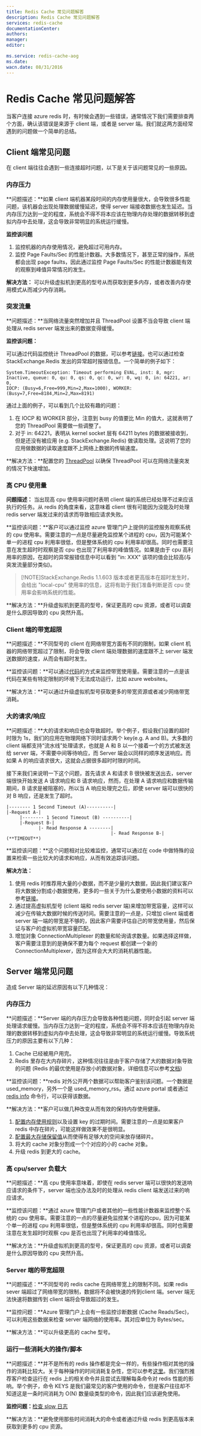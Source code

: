 ```yaml
---
title: Redis Cache 常见问题解答
description: Redis Cache 常见问题解答
services: redis-cache
documentationCenter: 
authors: 
manager: 
editor: 

ms.service: redis-cache-aog
ms.date: 
wacn.date: 08/31/2016
---
```


# Redis Cache 常见问题解答

当客户连接 azure redis 时，有时候会遇到一些错误，通常情况下我们需要排查两个方面，确认该错误是来源于 client 端，或者是 server 端。我们就这两方面经常遇到的问题做一个简单的总结。

## Client 端常见问题

在 client 端往往会遇到一些连接超时问题，以下是关于该问题常见的一些原因。

### 内存压力

**问题描述：**如果 client 端机器某段时间的内存使用量很大，会导致很多性能问题，该机器会出现处理数据缓慢延迟，使得 server 端接收数据也发生延迟。当内存压力达到一定的程度，系统会不得不将本应该在物理内存处理的数据转移到虚拟内存中去处理，这会导致非常明显的系统运行缓慢。

**监控该问题**

1.	监控机器的内存使用情况，避免超过可用内存。
2.	监控 Page Faults/Sec 的性能计数器。大多数情况下，甚至正常的操作，系统都会出现 page faults，因此通过监控 Page Faults/Sec 的性能计数器能有效的观察到峰值异常情况的发生。

**解决方法：** 
可以升级虚拟机到更高的型号从而获取到更多内存，或者改善内存使用模式从而减少内存消耗。

### 突发流量

**问题描述：**当网络流量突然增加并且 ThreadPool 设置不当会导致 client 端处理从 redis server 端发出来的数据变得缓慢。

**监控该问题：**

可以通过代码监控统计 ThreadPool 的数据，可以参考[链接](https://github.com/JonCole/SampleCode/blob/master/ThreadPoolMonitor/ThreadPoolLogger.cs)。也可以通过检查 StackExchange.Redis 发出的异常超时报错信息。一个简单的例子如下：

    System.TimeoutException: Timeout performing EVAL, inst: 8, mgr: Inactive, queue: 0, qu: 0, qs: 0, qc: 0, wr: 0, wq: 0, in: 64221, ar: 0, 
    IOCP: (Busy=6,Free=999,Min=2,Max=1000), WORKER: (Busy=7,Free=8184,Min=2,Max=8191)

通过上面的例子，可以看到几个比较有趣的问题：

1.	在 IOCP 和 WORKER 部分，注意到 busy 的值要比 Min 的值大，这就表明了您的 ThreadPool 需要做一些调整了。
2.	对于 in: 64221，表明从 kernel socket 层有 64211 bytes 的数据被接收到，但是还没有被应用 (e.g. StackExchange.Redis) 做读取处理。这说明了您的应用做数据的读取速度跟不上网络上数据的传输速度。

**解决方法：**配置您的 [ThreadPool](https://gist.github.com/JonCole/e65411214030f0d823cb) 以确保 ThreadPool 可以在网络流量突发的情况下快速增加。

### 高 CPU 使用量

**问题描述：**
当出现高 cpu 使用率问题时表明 client 端的系统已经处理不过来应该执行的任务。从 redis 的角度来看，这意味着 client 很有可能因为没能及时处理 redis server 端发过来的请求而导致相应请求失败。

**监控该问题：**客户可以通过监控 azure 管理门户上提供的监控服务观察系统的 cpu 使用率。需要注意的一点是尽量避免监控某个进程的 cpu，因为可能某个单一的进程 cpu 利用率很低，但是整体系统的 cpu 利用率却很高。同时也需要注意在发生超时时观察是否 cpu 也出现了利用率的峰值情况。如果是由于 cpu 高利用率的原因，在超时的异常报错信息中可以看到 "in: XXX" 该项的值会比较高(与突发流量部分类似)。
>[!NOTE]StackExchange.Redis 1.1.603 版本或者更高版本在超时发生时，会给出 "local-cpu" 使用率的信息，这将有助于我们准备判断是否 cpu 使用率会影响系统的性能。

**解决方法：**升级虚拟机到更高的型号，保证更高的 cpu 资源，或者可以调查是什么原因导致的 cpu 突然升高。

### Client 端的带宽超限

**问题描述：**不同型号的 client 在网络带宽方面有不同的限制，如果 client 机器的网络带宽超过了限制，将会导致 client 端处理数据的速度跟不上 server 端发送数据的速度，从而会有超时发生。

**监控该问题：**可以通过[代码](https://github.com/JonCole/SampleCode/blob/master/BandWidthMonitor/BandwidthLogger.cs)的方式来监控带宽使用量。需要注意的一点是该代码在某些有特定限制的环境下无法成功运行，比如 azure websites。

**解决方法：**可以通过升级虚拟机型号获取更多的带宽资源或者减少网络带宽消耗。

### 大的请求/响应

**问题描述：**大的请求和响应也会导致超时。举个例子，假设我们设置的超时时限为 1s，我们的应用在物理网络下同时请求两个 key(e.g. A and B)。大多数的 client 端都支持“流水线”处理请求，也就是 A 和 B 以一个接着一个的方式被发送给 server 端，不需要中间等待响应，而 Server 端会以同样的顺序发送响应。而如果 A 的响应请求很大，这就会占据很多超时时限的时间。

接下来我们来说明一下这个问题，首先请求 A 和请求 B 很快被发送出去，server 端很快开始发送 A 请求响应和 B 请求响应，然而，在处理 A 请求响应和数据传输期间，B 请求是被阻塞的，所以当 A 响应处理完之后，即使 server 端可以很快的对 B 响应，还是发生了超时。

    |-------- 1 Second Timeout (A)----------|
    |-Request A-|
         |-------- 1 Second Timeout (B) ----------|
         |-Request B-|
                |- Read Response A --------|
                                           |- Read Response B-| (**TIMEOUT**)

**监控该问题：**这个问题相对比较难监控，通常可以通过在 code 中做特殊的设置来检索一些比较大的请求和响应，从而有效追踪该问题。

**解决方法：**

1.	使用 redis 时推荐用大量的小数据，而不是少量的大数据，因此我们建议客户将大数据分割成小数据使用，更多的一些关于为什么要使用小数据的资料可以参考[链接](https://groups.google.com/forum/#!searchin/redis-db/size/redis-db/n7aa2A4DZDs/3OeEPHSQBAAJ)。
2.	通过提高虚拟机型号 (client 端和 redis server 端)来增加带宽容量，这样可以减少在传输大数据时候的传送时间。需要注意的一点是，只增加 client 端或者 server 端一端的带宽是不够的，因此客户需要评估自己的带宽使用量，然后保证与客户的虚拟机带宽容量匹配。
3.	增加对象 ConnectionMultiplexer 的数量和轮询请求数量。如果选择这样做，客户需要注意到的是确保不要为每个 request 都创建一个新的 ConnectionMultiplexer，因为这样会大大的消耗机器性能。

## Server 端常见问题

造成 Server 端的延迟原因有以下几种情况：

### 内存压力

**问题描述：**Server 端的内存压力会导致各种性能问题，同时会引起 server 端处理请求缓慢。当内存压力达到一定的程度，系统会不得不将本应该在物理内存处理的数据转移到虚拟内存中去处理，这会导致非常明显的系统运行缓慢。导致系统压力的原因主要有以下几种：

1.	Cache 已经被用户用完。
2.	Redis 里存在大内存碎片，这种情况往往是由于客户存储了大的数据对象导致的问题 (Redis 的最优使用是存放小的数据对象，详细信息可以参考[文档](https://groups.google.com/forum/))

**监控该问题：**redis 对外公开两个数据可以帮助客户鉴别该问题。一个数据是 used_memory，另外一个是 used_memory_rss。通过 azure portal 或者通过 [redis info](http://redis.io/commands/info) 命令行，可以获得该数据。

**解决方法：**客户可以做几种改变从而有效的保持内存使用健康。

1.	[配置内存使用规则](./redis-cache/cache-configure.md#maxmemory-policy-and-maxmemory-reserved)以及设置 key 的过期时间。需要注意的一点是如果客户 redis 中存在碎片，可能这样做效果不是很明显。
2.	[配置最大存储保留值](./redis-cache/cache-configure.md#maxmemory-policy-and-maxmemory-reserved)从而使得有足够大的空间来放存储碎片。
3.	将大的 cache 对象分割成一个个对应的小的 cache 对象。
4.	升级 redis 到更大的 cache。
    
### 高 cpu/server 负载大

**问题描述：**高 cpu 使用率意味着，即使在 redis server 端可以很快的发送响应请求的条件下，server 端也没办法及时的处理从 redis client 端发送过来的响应请求。  

**监控该问题：**通过 azure 管理门户或者其他的一些性能计数器来监控整个系统的 cpu 使用率。需要注意的一点的尽量避免监控某个进程的cpu，因为可能某个单一的进程 cpu 利用率很低，但是整体系统的 cpu 利用率却很高。同时也需要注意在发生超时时观察 cpu 是否也出现了利用率的峰值情况。

**解决方法：**升级虚拟机到更高的型号，保证更高的 cpu 资源，或者可以调查是什么原因导致的 cpu 突然升高。

### Server 端的带宽超限

**问题描述：**不同型号的 redis cache 在网络带宽上的限制不同。如果 redis sever 端超过了网络带宽的限制，数据将不会被快速的传到client 端。server 端无法快速将数据传到 client 端将会导致超过的发生。

**监控问题：**Azure 管理门户上会有一些监控诊断数据 (Cache Reads/Sec)，可以利用这些数据来检查 server 端网络的使用率。其对应单位为 Bytes/sec。

**解决方法：**可以升级更高的 cache 型号。

### 运行一些消耗大的操作/脚本

**问题描述：**并不是所有的 redis 操作都是完全一样的，有些操作相对其他的操作的消耗比较大。关于每种操作的时间消耗复杂性，您可以参考[这里](http://redis.io/commands/)。我们强烈推荐客户检查运行在 redis 上的相关命令并且尝试去理解每条命令对 redis 性能的影响。举个例子，命令 KEYS 是我们最常见的客户使用的命令，但是客户往往却不知道这是一条时间消耗为 O(N) 数量级类型的命令，因此我们应该避免使用。

**监控问题：**[检查 slow 日志](http://redis.io/commands/slowlog)

**解决方法：**避免使用那些时间消耗大的命令或者通过升级 redis 到更高版本来获取到更多的 cpu 资源。


